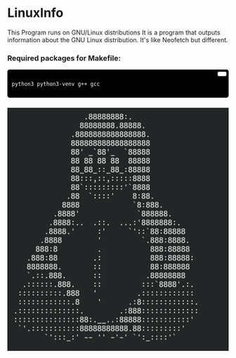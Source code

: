 # LinuxInfo
This Program runs on GNU/Linux distributions It is a program that outputs information about the GNU Linux distribution. It's like Neofetch but different.

### Required packages for Makefile:
<div style="background-color:#000; color:#fff; padding:10px; border-radius:5px; position:relative;">
  <button style="position:absolute; top:5px; right:5px; background-color:#fff; border:none; color:#000; padding:5px 10px; border-radius:3px;" onclick="navigator.clipboard.writeText('python3 python3-venv g++ gcc')"></button>
  <pre><code>python3 python3-venv g++ gcc</code></pre>
</div>

### 
![image](image.png)
